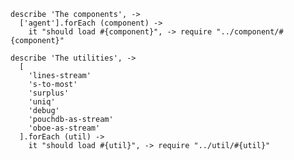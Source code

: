     describe 'The components', ->
      ['agent'].forEach (component) ->
        it "should load #{component}", -> require "../component/#{component}"

    describe 'The utilities', ->
      [
        'lines-stream'
        's-to-most'
        'surplus'
        'uniq'
        'debug'
        'pouchdb-as-stream'
        'oboe-as-stream'
      ].forEach (util) ->
        it "should load #{util}", -> require "../util/#{util}"
